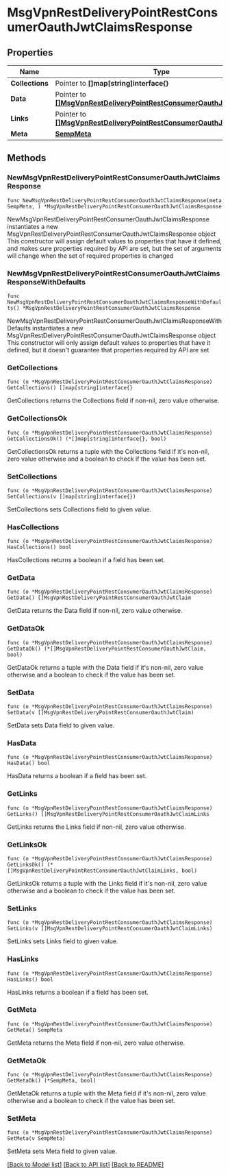 # MsgVpnRestDeliveryPointRestConsumerOauthJwtClaimsResponse

## Properties

Name | Type | Description | Notes
------------ | ------------- | ------------- | -------------
**Collections** | Pointer to **[]map[string]interface{}** |  | [optional] 
**Data** | Pointer to [**[]MsgVpnRestDeliveryPointRestConsumerOauthJwtClaim**](MsgVpnRestDeliveryPointRestConsumerOauthJwtClaim.md) |  | [optional] 
**Links** | Pointer to [**[]MsgVpnRestDeliveryPointRestConsumerOauthJwtClaimLinks**](MsgVpnRestDeliveryPointRestConsumerOauthJwtClaimLinks.md) |  | [optional] 
**Meta** | [**SempMeta**](SempMeta.md) |  | 

## Methods

### NewMsgVpnRestDeliveryPointRestConsumerOauthJwtClaimsResponse

`func NewMsgVpnRestDeliveryPointRestConsumerOauthJwtClaimsResponse(meta SempMeta, ) *MsgVpnRestDeliveryPointRestConsumerOauthJwtClaimsResponse`

NewMsgVpnRestDeliveryPointRestConsumerOauthJwtClaimsResponse instantiates a new MsgVpnRestDeliveryPointRestConsumerOauthJwtClaimsResponse object
This constructor will assign default values to properties that have it defined,
and makes sure properties required by API are set, but the set of arguments
will change when the set of required properties is changed

### NewMsgVpnRestDeliveryPointRestConsumerOauthJwtClaimsResponseWithDefaults

`func NewMsgVpnRestDeliveryPointRestConsumerOauthJwtClaimsResponseWithDefaults() *MsgVpnRestDeliveryPointRestConsumerOauthJwtClaimsResponse`

NewMsgVpnRestDeliveryPointRestConsumerOauthJwtClaimsResponseWithDefaults instantiates a new MsgVpnRestDeliveryPointRestConsumerOauthJwtClaimsResponse object
This constructor will only assign default values to properties that have it defined,
but it doesn't guarantee that properties required by API are set

### GetCollections

`func (o *MsgVpnRestDeliveryPointRestConsumerOauthJwtClaimsResponse) GetCollections() []map[string]interface{}`

GetCollections returns the Collections field if non-nil, zero value otherwise.

### GetCollectionsOk

`func (o *MsgVpnRestDeliveryPointRestConsumerOauthJwtClaimsResponse) GetCollectionsOk() (*[]map[string]interface{}, bool)`

GetCollectionsOk returns a tuple with the Collections field if it's non-nil, zero value otherwise
and a boolean to check if the value has been set.

### SetCollections

`func (o *MsgVpnRestDeliveryPointRestConsumerOauthJwtClaimsResponse) SetCollections(v []map[string]interface{})`

SetCollections sets Collections field to given value.

### HasCollections

`func (o *MsgVpnRestDeliveryPointRestConsumerOauthJwtClaimsResponse) HasCollections() bool`

HasCollections returns a boolean if a field has been set.

### GetData

`func (o *MsgVpnRestDeliveryPointRestConsumerOauthJwtClaimsResponse) GetData() []MsgVpnRestDeliveryPointRestConsumerOauthJwtClaim`

GetData returns the Data field if non-nil, zero value otherwise.

### GetDataOk

`func (o *MsgVpnRestDeliveryPointRestConsumerOauthJwtClaimsResponse) GetDataOk() (*[]MsgVpnRestDeliveryPointRestConsumerOauthJwtClaim, bool)`

GetDataOk returns a tuple with the Data field if it's non-nil, zero value otherwise
and a boolean to check if the value has been set.

### SetData

`func (o *MsgVpnRestDeliveryPointRestConsumerOauthJwtClaimsResponse) SetData(v []MsgVpnRestDeliveryPointRestConsumerOauthJwtClaim)`

SetData sets Data field to given value.

### HasData

`func (o *MsgVpnRestDeliveryPointRestConsumerOauthJwtClaimsResponse) HasData() bool`

HasData returns a boolean if a field has been set.

### GetLinks

`func (o *MsgVpnRestDeliveryPointRestConsumerOauthJwtClaimsResponse) GetLinks() []MsgVpnRestDeliveryPointRestConsumerOauthJwtClaimLinks`

GetLinks returns the Links field if non-nil, zero value otherwise.

### GetLinksOk

`func (o *MsgVpnRestDeliveryPointRestConsumerOauthJwtClaimsResponse) GetLinksOk() (*[]MsgVpnRestDeliveryPointRestConsumerOauthJwtClaimLinks, bool)`

GetLinksOk returns a tuple with the Links field if it's non-nil, zero value otherwise
and a boolean to check if the value has been set.

### SetLinks

`func (o *MsgVpnRestDeliveryPointRestConsumerOauthJwtClaimsResponse) SetLinks(v []MsgVpnRestDeliveryPointRestConsumerOauthJwtClaimLinks)`

SetLinks sets Links field to given value.

### HasLinks

`func (o *MsgVpnRestDeliveryPointRestConsumerOauthJwtClaimsResponse) HasLinks() bool`

HasLinks returns a boolean if a field has been set.

### GetMeta

`func (o *MsgVpnRestDeliveryPointRestConsumerOauthJwtClaimsResponse) GetMeta() SempMeta`

GetMeta returns the Meta field if non-nil, zero value otherwise.

### GetMetaOk

`func (o *MsgVpnRestDeliveryPointRestConsumerOauthJwtClaimsResponse) GetMetaOk() (*SempMeta, bool)`

GetMetaOk returns a tuple with the Meta field if it's non-nil, zero value otherwise
and a boolean to check if the value has been set.

### SetMeta

`func (o *MsgVpnRestDeliveryPointRestConsumerOauthJwtClaimsResponse) SetMeta(v SempMeta)`

SetMeta sets Meta field to given value.



[[Back to Model list]](../README.md#documentation-for-models) [[Back to API list]](../README.md#documentation-for-api-endpoints) [[Back to README]](../README.md)


